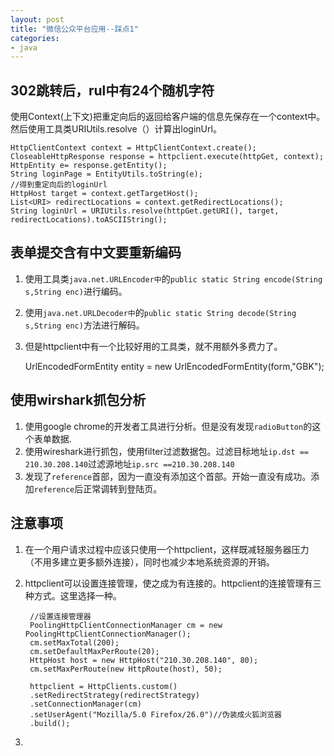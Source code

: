 ```yaml
---
layout: post
title: "微信公众平台应用--踩点1"
categories:
- java
---
```


## 302跳转后，rul中有24个随机字符 ##
使用Context(上下文)把重定向后的返回给客户端的信息先保存在一个context中。
然后使用工具类URIUtils.resolve（）计算出loginUrl。

	HttpClientContext context = HttpClientContext.create();	
	CloseableHttpResponse response = httpclient.execute(httpGet, context);
	HttpEntity e= response.getEntity();
	String loginPage = EntityUtils.toString(e);
	//得到重定向后的loginUrl
	HttpHost target = context.getTargetHost();
    List<URI> redirectLocations = context.getRedirectLocations();
    String loginUrl = URIUtils.resolve(httpGet.getURI(), target, redirectLocations).toASCIIString();
## 表单提交含有中文要重新编码 ##
1. 使用工具类`java.net.URLEncoder中`的`public static String encode(String s,String enc)`进行编码。
2. 使用`java.net.URLDecoder中`的`public static String decode(String s,String enc)`方法进行解码。
3. 但是httpclient中有一个比较好用的工具类，就不用额外多费力了。

	UrlEncodedFormEntity entity = new UrlEncodedFormEntity(form,"GBK");

## 使用wirshark抓包分析 ##

1. 使用google chrome的开发者工具进行分析。但是没有发现`radioButton`的这个表单数据.
2. 使用wireshark进行抓包，使用filter过滤数据包。过滤目标地址`ip.dst == 210.30.208.140`过滤源地址`ip.src ==210.30.208.140`
3. 发现了`reference`首部，因为一直没有添加这个首部。开始一直没有成功。添加`reference`后正常调转到登陆页。

## 注意事项 ##
1. 在一个用户请求过程中应该只使用一个httpclient，这样既减轻服务器压力（不用多建立更多额外连接），同时也减少本地系统资源的开销。
2. httpclient可以设置连接管理，使之成为有连接的。httpclient的连接管理有三种方式。这里选择一种。


		//设置连接管理器
		PoolingHttpClientConnectionManager cm = new PoolingHttpClientConnectionManager();
		cm.setMaxTotal(200);
		cm.setDefaultMaxPerRoute(20);
		HttpHost host = new HttpHost("210.30.208.140", 80);
		cm.setMaxPerRoute(new HttpRoute(host), 50);
	
		httpclient = HttpClients.custom()
	    .setRedirectStrategy(redirectStrategy)
	    .setConnectionManager(cm)
	    .setUserAgent("Mozilla/5.0 Firefox/26.0")//伪装成火狐浏览器
	    .build();
3. 